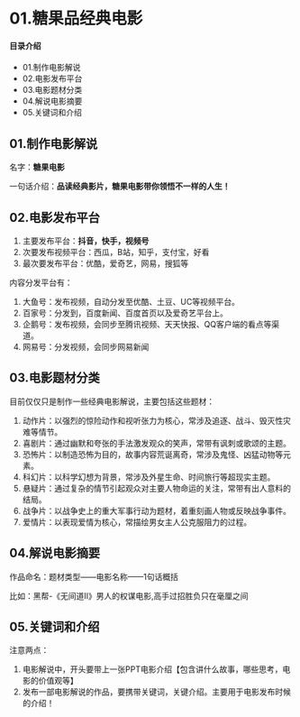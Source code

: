 # 01.糖果品经典电影
#### 目录介绍
- 01.制作电影解说
- 02.电影发布平台
- 03.电影题材分类
- 04.解说电影摘要
- 05.关键词和介绍



## 01.制作电影解说

名字：**糖果电影**

一句话介绍：**品读经典影片，糖果电影带你领悟不一样的人生！**

## 02.电影发布平台

1. 主要发布平台：**抖音，快手，视频号**
2. 次要发布视频平台：西瓜，B站，知乎，支付宝，好看 
3. 最次要发布平台：优酷，爱奇艺，网易，搜狐等

内容分发平台有：

1. 大鱼号：发布视频，自动分发至优酷、土豆、UC等视频平台。
2. 百家号：分发到，百度新闻、百度首页以及爱奇艺平台上。
3. 企鹅号：发布视频，会同步至腾讯视频、天天快报、QQ客户端的看点等渠道。
4. 网易号：分发视频，会同步网易新闻

## 03.电影题材分类

目前仅仅只是制作一些经典电影解说，主要包括这些题材：

1. 动作片‌：以强烈的惊险动作和视听张力为核心，常涉及追逐、战斗、毁灭性灾难等情节。
2. 喜剧片‌：通过幽默和夸张的手法激发观众的笑声，常带有讽刺或歌颂的主题。 
3. 恐怖片‌：以制造恐怖为目的，故事内容荒诞离奇，常涉及鬼怪、凶猛动物等元素。 
4. 科幻片‌：以科学幻想为背景，常涉及外星生命、时间旅行等超现实主题。 
5. 悬疑片‌：通过复杂的情节引起观众对主要人物命运的关注，常带有出人意料的结局。 
6. 战争片‌：以战争史上的重大军事行动为题材，着重刻画人物或反映战争事件。 
7. 爱情片‌：以表现爱情为核心，常描绘男女主人公克服阻力的过程。

## 04.解说电影摘要

作品命名：题材类型——电影名称——1句话概括

比如：黑帮-《无间道Ⅱ》男人的权谋电影,高手过招胜负只在毫厘之间

## 05.关键词和介绍

注意两点：

1. 电影解说中，开头要带上一张PPT电影介绍【包含讲什么故事，哪些思考，电影的价值观等】
2. 发布一部电影解说的作品，要携带关键词，关键介绍。主要用于电影发布时候的介绍！


